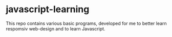 # javascript-learning

This repo contains various basic programs, developed for me
to better learn respomsiv web-design and to learn Javascript.
